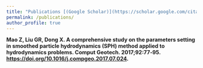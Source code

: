 ```yaml
---
title: "Publications [(Google Scholar)](https://scholar.google.com/citations?user=o5mccd8AAAAJ&hl=en)"
permalink: /publications/
author_profile: true
---
```


<b>Mao Z<b>, Liu GR, Dong X. A comprehensive study on the parameters setting in smoothed particle hydrodynamics (SPH) method applied to hydrodynamics problems. Comput Geotech. 2017;92:77‐95. https://doi.org/10.1016/j.compgeo.2017.07.024.
